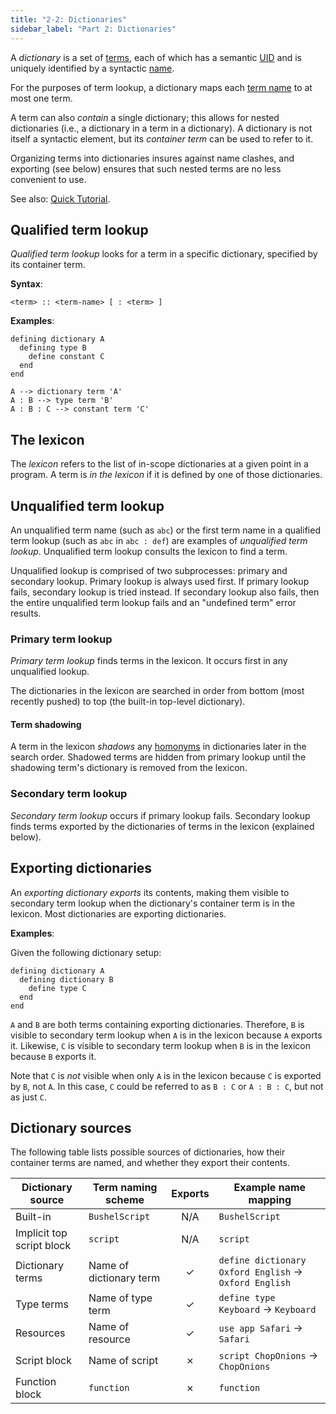 ```yaml
---
title: "2-2: Dictionaries"
sidebar_label: "Part 2: Dictionaries"
---
```


A _dictionary_ is a set of [terms](terms), each of which has a semantic [UID](terms#term-uids) and is uniquely identified by a syntactic [name](terms#term-names).

For the purposes of term lookup, a dictionary maps each [term name](terms#term-names) to at most one term.

A term can also _contain_ a single dictionary; this allows for nested dictionaries (i.e., a dictionary in a term in a dictionary). A dictionary is not itself a syntactic element, but its _container term_ can be used to refer to it.

Organizing terms into dictionaries insures against name clashes, and exporting (see below) ensures that such nested terms are no less convenient to use.

See also: [Quick Tutorial](../tutorial/dictionaries).

## Qualified term lookup

_Qualified term lookup_ looks for a term in a specific dictionary, specified by its container term.

**Syntax**:

    <term> :: <term-name> [ : <term> ]

**Examples**:

```
defining dictionary A
  defining type B
    define constant C
  end
end

A --> dictionary term 'A'
A : B --> type term 'B'
A : B : C --> constant term 'C'
```

## The lexicon

The _lexicon_ refers to the list of in-scope dictionaries at a given point in a program. A term is _in the lexicon_ if it is defined by one of those dictionaries.

## Unqualified term lookup

An unqualified term name (such as `abc`) or the first term name in a qualified term lookup (such as `abc` in `abc : def`) are examples of _unqualified term lookup_. Unqualified term lookup consults the lexicon to find a term.

Unqualified lookup is comprised of two subprocesses: primary and secondary lookup. Primary lookup is always used first. If primary lookup fails, secondary lookup is tried instead. If secondary lookup also fails, then the entire unqualified term lookup fails and an "undefined term" error results.

### Primary term lookup

_Primary term lookup_ finds terms in the lexicon. It occurs first in any unqualified lookup.

The dictionaries in the lexicon are searched in order from bottom (most recently pushed) to top (the built-in top-level dictionary).

#### Term shadowing

A term in the lexicon _shadows_ any [homonyms](terms#homonyms) in dictionaries later in the search order. Shadowed terms are hidden from primary lookup until the shadowing term's dictionary is removed from the lexicon.

### Secondary term lookup

_Secondary term lookup_ occurs if primary lookup fails. Secondary lookup finds terms exported by the dictionaries of terms in the lexicon (explained below).

## Exporting dictionaries

An _exporting dictionary_ _exports_ its contents, making them visible to secondary term lookup when the dictionary's container term is in the lexicon. Most dictionaries are exporting dictionaries.

**Examples**:

Given the following dictionary setup:

```
defining dictionary A
  defining dictionary B
    define type C
  end
end
```

`A` and `B` are both terms containing exporting dictionaries. Therefore, `B` is visible to secondary term lookup when `A` is in the lexicon because `A` exports it. Likewise, `C` is visible to secondary term lookup when `B` is in the lexicon because `B` exports it.

Note that `C` is _not_ visible when only `A` is in the lexicon because `C` is exported by `B`, not `A`. In this case, `C` could be referred to as `B : C` or `A : B : C`, but not as just `C`.

## Dictionary sources

The following table lists possible sources of dictionaries, how their container terms are named, and whether they export their contents.

| Dictionary source          | Term naming scheme             | Exports | Example name mapping |
| -------------------------- | ------------------------------ | :-----: | -------------------- |
| Built-in                   | `BushelScript`                 | N/A     | `BushelScript`
| Implicit top script block  | `script`                       | N/A     | `script`
| Dictionary terms           | Name of dictionary term        | ✓       | `define dictionary Oxford English` → `Oxford English`
| Type terms                 | Name of type term              | ✓       | `define type Keyboard` → `Keyboard`
| Resources                  | Name of resource               | ✓       | `use app Safari` → `Safari`
| Script block               | Name of script                 | ✗       | `script ChopOnions` → `ChopOnions`
| Function block             | `function`                     | ✗       | `function`
